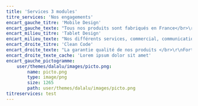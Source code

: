 ```yaml
---
title: 'Services 3 modules'
titre_services: 'Nos engagements'
encart_gauche_titre: 'Mobile Design'
encart_gauche_texte: "Tous nos produits sont fabriqués en France</br>\r\nLes produits DAL'ALU  sont fabriqués à côté de BORDEAUX en Gironde. </br>\r\nNous mettons à votre service une usine de production de 23 000 m2, </br>\r\nUn production 100% française, du refendage des bobines qui servent à fabriquer sur chantier les produits profilés [gouttières, couvertines et joint debout] aux accessoires de poses qui complètent chaque gamme."
encart_milieu_titre: 'Tablet Design'
encart_milieu_texte: "Nos différents services, commercial, communication, technique et logistique sont sur ce même site.\r\nNotre force et la votre,  une réactivité forte et un circuit court de fabrication et distribution."
encart_droite_titre: 'Clean Code'
encart_droite_texte: "La garantie qualité de nos produits </br>\r\nFort de son expérience industrielle depuis plusieurs décennies, DAL’ALU s’engage par la traçabilité </br>\r\nde ses produits. DAL’ALU garantit* 30 ans </br>\r\nla qualité de l’aluminium utilisé pour l’ensemble de ses gammes de produits."
encart_droite_texte_cache: 'Lorem ipsum dolor sit amet'
encart_gauche_pictogramme:
    user/themes/dalalu/images/picto.png:
        name: picto.png
        type: image/png
        size: 1265
        path: user/themes/dalalu/images/picto.png
titreservices: test
---
```


